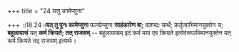+++
title = "24 यत्तु कामेप्सुना"

+++
॥18.24॥**यत् तु पुनः कामेप्सुना** फलप्रेप्सुना **साहंकारेण वा;**
वाशब्दः चार्थे; कर्तृत्वाभिमानयुक्तेन च; **बहुलायासं** यत् **कर्म
क्रियते; तत् राजसम्** -- बहुलायासम् इदं कर्म मया एव क्रियते
इत्येवंरूपाभिमानयुक्तेन यत् कर्म क्रियते तद् राजसम् इत्यर्थः।
